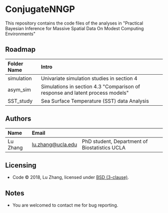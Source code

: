 # ConjugateNNGP
This repository contains the code files of the analyses in "Practical Bayesian Inference for Massive Spatial Data On Modest Computing Environments"

Roadmap
---------
|Folder Name |     Intro            |
|:------ |:----------- |
|simulation| Univariate simulation studies in section 4|
|asym_sim|  Simulations in section 4.3 "Comparison of response and latent process models"|
|SST_study| Sea Surface Temperature (SST) data Analysis |

Authors
---------
| Name   | Email       |              |
|:------ |:----------- | :----------- |
| Lu Zhang | lu.zhang@ucla.edu        | PhD student, Department of Biostatistics UCLA  |


Licensing
---------
* Code &copy; 2018, Lu Zhang, licensed under [BSD (3-clause)](https://opensource.org/licenses/BSD-3-Clause).

Notes
---------
* You are welcomed to contact me for bug reporting.
